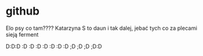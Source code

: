 # github
Elo psy co tam???? Katarzyna S to daun i tak dalej, jebać tych co za plecami sieją ferment


D:D:D
:D
:D
:D
:D
:D
:D
:D
;D
;D
;D
;D:D

